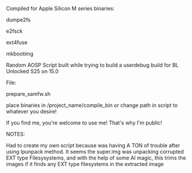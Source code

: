Compiled for Apple Silicon M series binaries:

dumpe2fs

e2fsck

ext4fuse

mkbootimg

Random AOSP Script built while trying to build a userdebug build for BL Unlocked S25 on 15.0

File:

prepare_samfw.sh

place binaries in /project_name/compile_bin or change path in script to whatever you desire! 

If you find me, you're welcome to use me! That's why I'm public! 

NOTES:

Had to create my own script because was having A TON of trouble after using lpunpack method.
It seems the super.img was unpacking corrupted EXT type Filesysystems, and with the help of some 
AI magic, this trims the images if it finds any EXT type filesystems in the extracted image


